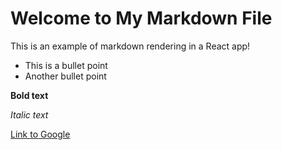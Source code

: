 # Welcome to My Markdown File

This is an example of markdown rendering in a React app!

- This is a bullet point
- Another bullet point

**Bold text**
    
_Italic text_

[Link to Google](https://www.google.com)